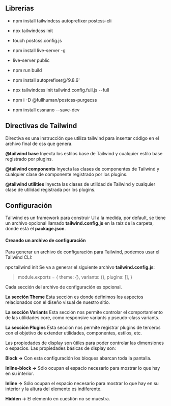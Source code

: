 ## Librerias

* npm install tailwindcss autoprefixer postcss-cli

* npx tailwindcss init

* touch postcss.config.js

* npm install live-server -g

* live-server public

* npm run build

* npm install autoprefixer@'9.8.6'

* npx tailwindcss init tailwind.config.full.js --full 

* npm i -D @fullhuman/postcss-purgecss

* npm install cssnano --save-dev

<h2>Directivas de Tailwind</h1>
Directiva es una instrucción que utiliza tailwind para insertar código en el archivo final de css que genera.

**@tailwind base**
Inyecta los estilos base de Tailwind y cualquier estilo base registrado por plugins.

**@tailwind components**
Inyecta las clases de componentes de Tailwind y cualquier clase de componente registrado por los plugins.

**@tailwind utilities**
Inyecta las clases de utilidad de Tailwind y cualquier clase de utilidad registrada por los plugins.


## Configuración
Tailwind es un framework para construir UI a la medida, por default, se tiene un archivo opcional llamado **tailwind.config.js** en la raíz de la carpeta, donde está el **package.json**.

#### Creando un archivo de configuración
Para generar un archivo de configuración para Tailwind, podemos usar el Tailwind CLI:

npx tailwind init
Se va a generar el siguiente archivo **tailwind.config.js**:

> module.exports = {
> theme: {},
> variants: {},
> plugins: [],
> }

Cada sección del archivo de configuración es opcional.

**La sección Theme**
Esta sección es donde definimos los aspectos relacionados con el diseño visual de nuestro sitio.

**La sección Variants**
Esta sección nos permite controlar el comportamiento de las utilidades core, como responsive variants y pseudo-class variants.

**La sección Plugins**
Esta sección nos permite registrar plugins de terceros con el objetivo de extender utilidades, componentes, estilos, etc.

Las propiedades de display son útiles para poder controlar las dimensiones o espacios. Las propiedades básicas de display son:

**Block →** Con esta configuración los bloques abarcan toda la pantalla.

**Inline-block →** Sólo ocupan el espacio necesario para mostrar lo que hay en su interior.

**Inline →** Sólo ocupan el espacio necesario para mostrar lo que hay en su interior y la altura del elemento es indiferente.

**Hidden →** El elemento en cuestión no se muestra.


